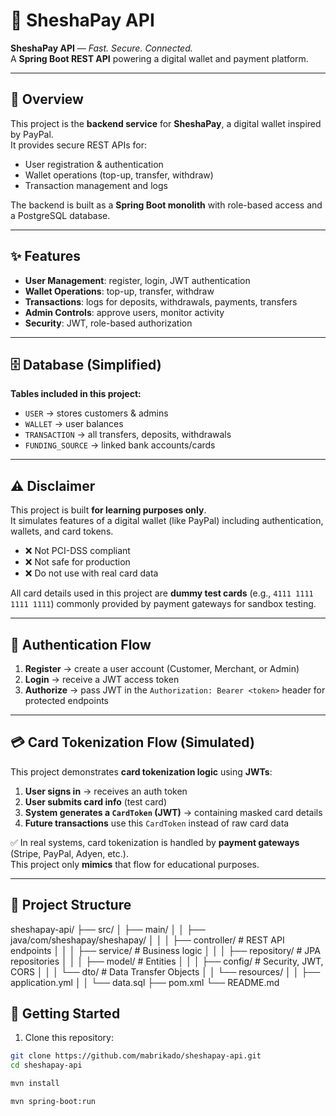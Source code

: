 # 🏦 SheshaPay API

**SheshaPay API** — *Fast. Secure. Connected.*  
A **Spring Boot REST API** powering a digital wallet and payment platform.

---

## 📖 Overview

This project is the **backend service** for **SheshaPay**, a digital wallet inspired by PayPal.  
It provides secure REST APIs for:

- User registration & authentication  
- Wallet operations (top-up, transfer, withdraw)  
- Transaction management and logs  

The backend is built as a **Spring Boot monolith** with role-based access and a PostgreSQL database.

---

## ✨ Features

- **User Management**: register, login, JWT authentication  
- **Wallet Operations**: top-up, transfer, withdraw  
- **Transactions**: logs for deposits, withdrawals, payments, transfers  
- **Admin Controls**: approve users, monitor activity  
- **Security**: JWT, role-based authorization  

---

## 🗄️ Database (Simplified)

**Tables included in this project:**

- `USER` → stores customers & admins  
- `WALLET` → user balances  
- `TRANSACTION` → all transfers, deposits, withdrawals  
- `FUNDING_SOURCE` → linked bank accounts/cards  

---

## ⚠️ Disclaimer

This project is built **for learning purposes only**.  
It simulates features of a digital wallet (like PayPal) including authentication, wallets, and card tokens.

- ❌ Not PCI-DSS compliant  
- ❌ Not safe for production  
- ❌ Do not use with real card data  

All card details used in this project are **dummy test cards** (e.g., `4111 1111 1111 1111`) commonly provided by payment gateways for sandbox testing.

---

## 🔑 Authentication Flow

1. **Register** → create a user account (Customer, Merchant, or Admin)  
2. **Login** → receive a JWT access token  
3. **Authorize** → pass JWT in the `Authorization: Bearer <token>` header for protected endpoints  

---

## 💳 Card Tokenization Flow (Simulated)

This project demonstrates **card tokenization logic** using **JWTs**:

1. **User signs in** → receives an auth token  
2. **User submits card info** (test card)  
3. **System generates a `CardToken` (JWT)** → containing masked card details  
4. **Future transactions** use this `CardToken` instead of raw card data  

✅ In real systems, card tokenization is handled by **payment gateways** (Stripe, PayPal, Adyen, etc.).  
This project only **mimics** that flow for educational purposes.

---

## 📂 Project Structure

sheshapay-api/
├── src/
│ ├── main/
│ │ ├── java/com/sheshapay/sheshapay/
│ │ │ ├── controller/ # REST API endpoints
│ │ │ ├── service/ # Business logic
│ │ │ ├── repository/ # JPA repositories
│ │ │ ├── model/ # Entities
│ │ │ ├── config/ # Security, JWT, CORS
│ │ │ └── dto/ # Data Transfer Objects
│ │ └── resources/
│ │ ├── application.yml
│ │ └── data.sql
├── pom.xml
└── README.md


## 🚀 Getting Started

1. Clone this repository:

```bash
git clone https://github.com/mabrikado/sheshapay-api.git
cd sheshapay-api

mvn install

mvn spring-boot:run
```
